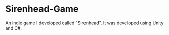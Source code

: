 # Sirenhead-Game
An indie game I developed called "Sirenhead". It was developed using Unity and C#.
